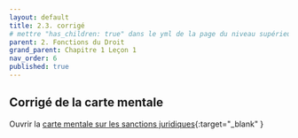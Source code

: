 ```yaml
---
layout: default
title: 2.3. corrigé
# mettre "has_children: true" dans le yml de la page du niveau supérieur
parent: 2. Fonctions du Droit
grand_parent: Chapitre 1 Leçon 1
nav_order: 6
published: true
---
```

## Corrigé de la carte mentale

Ouvrir la [carte mentale sur les sanctions juridiques](https://profauda.fr/schemas/cartes/sanctions-juridiques.html){:target="_blank" }